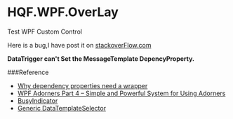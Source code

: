 # HQF.WPF.OverLay
Test WPF Custom Control

Here is a bug,I have post it on [stackoverFlow.com](http://stackoverflow.com/questions/40106508/fired-datatrigger-is-not-changing-custom-controls-propertycontroltemplate)

**DataTrigger can't Set the MessageTemplate DepencyProperty.**

###Reference
- [Why dependency properties need a wrapper](https://blogs.msdn.microsoft.com/flaviencharlon/2012/12/06/why-dependency-properties-need-a-wrapper/)
- [WPF Adorners Part 4 – Simple and Powerful System for Using Adorners](http://www.nbdtech.com/Blog/archive/2010/07/12/wpf-adorners-part-4-ndash-simple-and-powerful-system-for.aspx)
- [BusyIndicator](https://wpftoolkit.codeplex.com/SourceControl/latest#Main/Source/ExtendedWPFToolkitSolution/Src/Xceed.Wpf.Toolkit/BusyIndicator/Implementation/BusyIndicator.cs)
- [Generic DataTemplateSelector](https://ovpwp.wordpress.com/2009/01/22/generic-datatemplateselector/)
